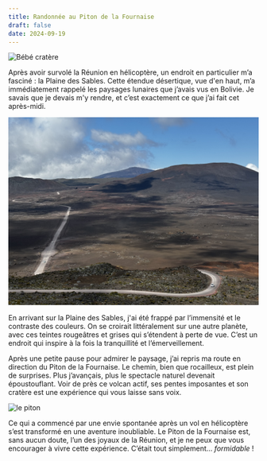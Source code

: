 ```yaml
---
title: Randonnée au Piton de la Fournaise
draft: false
date: 2024-09-19
---
```

![Bébé cratère ](/img/img_2681.jpeg "Bébé cratère ")

Après avoir survolé la Réunion en hélicoptère, un endroit en particulier m’a fasciné : la Plaine des Sables. Cette étendue désertique, vue d'en haut, m’a immédiatement rappelé les paysages lunaires que j’avais vus en Bolivie. Je savais que je devais m'y rendre, et c’est exactement ce que j’ai fait cet après-midi.

![La plaine de sable](/public/img/img_2649.jpeg "La plaine de sable")

En arrivant sur la Plaine des Sables, j'ai été frappé par l’immensité et le contraste des couleurs. On se croirait littéralement sur une autre planète, avec ces teintes rougeâtres et grises qui s’étendent à perte de vue. C’est un endroit qui inspire à la fois la tranquillité et l’émerveillement.

Après une petite pause pour admirer le paysage, j’ai repris ma route en direction du Piton de la Fournaise. Le chemin, bien que rocailleux, est plein de surprises. Plus j’avançais, plus le spectacle naturel devenait époustouflant. Voir de près ce volcan actif, ses pentes imposantes et son cratère est une expérience qui vous laisse sans voix.

![le piton](/img/img_2672.jpeg "Le piton de la fournaise")

Ce qui a commencé par une envie spontanée après un vol en hélicoptère s’est transformé en une aventure inoubliable. Le Piton de la Fournaise est, sans aucun doute, l’un des joyaux de la Réunion, et je ne peux que vous encourager à vivre cette expérience. C’était tout simplement... *formidable* !
